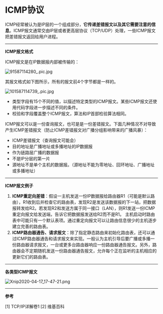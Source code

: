 # ICMP协议

ICMP经常被认为是IP层的一个组成部分，**它传递差错报文以及其它需要注意的信息**。ICMP报文通常交由IP层或者更高层协议（TCP/UDP）处理，一些ICMP报文把差错报文返回给用户进程。

***

**ICMP报文格式**

ICMP报文是在IP数据报内部被传输的：

![91587114280_.pic.jpg](https://i.loli.net/2020/04/17/FYwSzM4Wc8dbKDk.png)

其报文格式如下图所示，所有的报文前4个字节都是一样的。

![101587114739_.pic.jpg](https://i.loli.net/2020/04/17/GSjuUW4RdqKVO1s.png)

* 类型字段有15个不同的值，以描述特定类型的ICMP报文。某些ICMP报文还使用代码字段进一步描述不同的条件。
* 校验和字段覆盖整个ICMP报文，算法和IP首部检验算法相同。

ICMP报文可以是一份查询报文，也可是是一份差错报文。下面几种情况不对导致产生ICMP差错报文（防止ICMP差错报文对广播分组影响带来的广播风暴）：

* ICMP差错报文（查询报文可能会）
* 目的地址是广播地址或多播地址的IP数据报
* 作为链路层广播的数据报
* 不是IP分层的第一片
* 源地址不是单个主机的数据报。（源地址不能为零地址、回环地址、广播地址或多播地址）

***

**ICMP报文例子**

1. **ICMP重定向差错**：假设一主机发送一份IP数据报给路由器R1（可能是默认路由），R1收到后并检查它的路由表，发现R2是发送该数据报的下一站，把数据报转发给R2。若发现R2和发送方属于同一接口（LAN），则R1发送一份ICMP重定向报文给发送端，告诉它把数据报发送给R2而不是R1。
   主机启动时路由表中可能只有一个默认表项。通过重定向报文可以让路由信息很少的主机逐步建立完善的路由表。
2. **ICMP路由器通告、请求报文**：除了指定静态路由来初始化路由表，还可以通过ICMP路由器通告和请求报文来实现。一般认为主机引导后要广播或多播一份路由器请求报文，一台或更多台路由器响应一份路由器通告报文。另外，路由器会不定期随机发送一份路由器通告报文，允许每个正在监听的主机相应的更新它们的路由表。

***

**各类型ICMP报文**

![Xnip2020-04-17_17-47-21.png](https://i.loli.net/2020/04/17/yr1VsNjcPhqovBT.png)

***

**参考**

[1] TCP/IP详解卷1
[2] 维基百科
